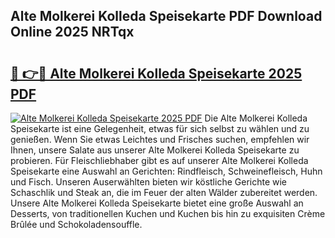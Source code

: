 ## Alte Molkerei Kolleda Speisekarte PDF Download Online 2025 NRTqx

# <h2><a href="http://gc7pknx.nevu.top/?p=Alte+Molkerei+Kolleda+Speisekarte">🔗 👉🔴 Alte Molkerei Kolleda Speisekarte 2025 PDF</a></h2>

[![Alte Molkerei Kolleda Speisekarte 2025 PDF](https://i.imgur.com/dBaPXMq.png)](http://gc7pknx.nevu.top/?p=Alte+Molkerei+Kolleda+Speisekarte)
Die Alte Molkerei Kolleda Speisekarte ist eine Gelegenheit, etwas für sich selbst zu wählen und zu genießen. Wenn Sie etwas Leichtes und Frisches suchen, empfehlen wir Ihnen, unsere Salate aus unserer Alte Molkerei Kolleda Speisekarte zu probieren. Für Fleischliebhaber gibt es auf unserer Alte Molkerei Kolleda Speisekarte eine Auswahl an Gerichten: Rindfleisch, Schweinefleisch, Huhn und Fisch. Unseren Auserwählten bieten wir köstliche Gerichte wie Schaschlik und Steak an, die im Feuer der alten Wälder zubereitet werden. Unsere Alte Molkerei Kolleda Speisekarte bietet eine große Auswahl an Desserts, von traditionellen Kuchen und Kuchen bis hin zu exquisiten Crème Brûlée und Schokoladensouffle.
